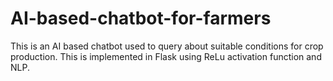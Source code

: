 # AI-based-chatbot-for-farmers
This is an AI based chatbot used to query about suitable conditions for crop production. This is implemented in Flask using ReLu activation function and NLP.
